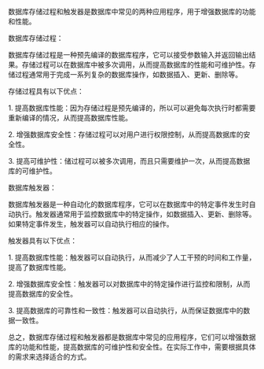 数据库存储过程和触发器是数据库中常见的两种应用程序，用于增强数据库的功能和性能。  
  
数据库存储过程：  
  
数据库存储过程是一种预先编译的数据库程序，它可以接受参数输入并返回输出结果。存储过程可以在数据库中被多次调用，从而提高数据库的性能和可维护性。存储过程通常用于完成一系列复杂的数据库操作，如数据插入、更新、删除等。  
  
存储过程具有以下优点：  
  
1. 提高数据库性能：因为存储过程是预先编译的，所以可以避免每次执行时都需要重新编译的情况，从而提高数据库性能。  
  
2. 增强数据库安全性：存储过程可以对用户进行权限控制，从而提高数据库的安全性。  
  
3. 提高可维护性：储过程可以被多次调用，而且只需要维护一次，从而提高数据库的可维护性。  
  
数据库触发器：  
  
数据库触发器是一种自动化的数据库程序，它可以在数据库中的特定事件发生时自动执行。触发器通常用于监控数据库中的特定操作，如数据插入、更新、删除等。如果特定事件发生，触发器可以自动执行相应的操作。  
  
触发器具有以下优点：  
  
1. 提高数据库性能：触发器可以自动执行，从而减少了人工干预的时间和工作量，提高了数据库性能。  
  
2. 增强数据库安全性：触发器可以对数据库中的特定操作进行监控和限制，从而提高数据库的安全性。  
  
3. 提高数据库的可靠性和一致性：触发器可以自动执行，从而保证数据库中的数据一致性。  
  
总之，数据库存储过程和触发器都是数据库中常见的应用程序，它们可以增强数据库的功能和性能，提高数据库的可维护性和安全性。在实际工作中，需要根据具体的需求来选择适合的方式。